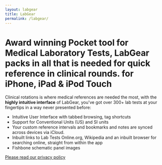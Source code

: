 ```yaml
---
layout: labgear
title: LabGear
permalink: /labgear/
--- 
```


# Award winning Pocket tool for Medical Laboratory Tests, LabGear packs in all that is needed for quick reference in clinical rounds. for iPhone, iPad & iPod Touch

Clinical rotations is where medical references are needed the most, with the **highly intuitive interface** of LabGear, you've got over 300+ lab tests at your fingertips in a way never presented before:

- Intuitive User Interface with tabbed browsing, tag shortcuts
- Support for Conventional Units (US) and SI units
- Your custom reference intervals and bookmarks and notes are synced across devices via iCloud.
- Inbuilt links to Lab Tests Online.org, Wikipedia and an inbuilt browser for searching online, straight from within the app
- Fishbone schematic panel images


[Please read our privacy policy](/labgear/privacy-policy)




